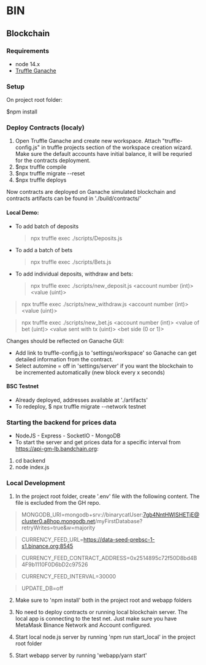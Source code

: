 # BIN

## Blockchain

### Requirements

- node 14.x
- [Truffle Ganache](https://trufflesuite.com/ganache)

### Setup

On project root folder:

\$npm install

### Deploy Contracts (localy)

1. Open Truffle Ganache and create new workspace. Attach "truffle-config.js" in truffle projects section of the workspace creation wizard. Make sure the default accounts have initial balance, it will be requried for the contracts deployment.
2. \$npx truffle compile
3. \$npx truffle migrate --reset
4. \$npx truffle deploys

Now contracts are deployed on Ganache simulated blockchain and contracts artifacts can be found in './build/contracts/'

#### Local Demo:

- To add batch of deposits
  > npx truffle exec ./scripts/Deposits.js
- To add a batch of bets
  > npx truffle exec ./scripts/Bets.js
- To add individual deposits, withdraw and bets:
  > npx truffle exec ./scripts/new_deposit.js <account number (int)> <value (uint)>

> npx truffle exec ./scripts/new_withdraw.js <account number (int)> <value (uint)>

> npx truffle exec ./scripts/new_bet.js <account number (int)> <value of bet (uint)> <value sent with tx (uint)> <bet side (0 or 1)>

Changes should be reflected on Ganache GUI:
- Add link to truffle-config.js to 'settings/workspace' so Ganache can get detailed information from the contract.
- Select automine = off in 'settings/server' if you want the blockchain to be incremented automatically (new block every x seconds)

#### BSC Testnet
* Already deployed, addresses available at './artifacts'
* To redeploy, $ npx truffle migrate --network testnet

### Starting the backend for prices data

- NodeJS - Express - SocketIO - MongoDB
- To start the server and get prices data for a specific interval from https://api-gm-lb.bandchain.org:

1. cd backend
2. node index.js

### Local Development

1. In the project root folder, create '.env' file with the following content. The file is excluded from the GH repo.

> MONGODB_URI=mongodb+srv://binarycatUser:7gb4NntHWlSHETjE@cluster0.a8hop.mongodb.net/myFirstDatabase?retryWrites=true&w=majority

> CURRENCY_FEED_URL=https://data-seed-prebsc-1-s1.binance.org:8545

> CURRENCY_FEED_CONTRACT_ADDRESS=0x2514895c72f50D8bd4B4F9b1110F0D6bD2c97526

> CURRENCY_FEED_INTERVAL=30000

> UPDATE_DB=off

2. Make sure to 'npm install' both in the project root and webapp folders

3. No need to deploy contracts or running local blockchain server. The local app is connecting to the test net. Just make sure you have MetaMask Binance Network and Account configured.

4. Start local node.js server by running 'npm run start_local' in the project root folder

5. Start webapp server by running 'webapp/yarn start'